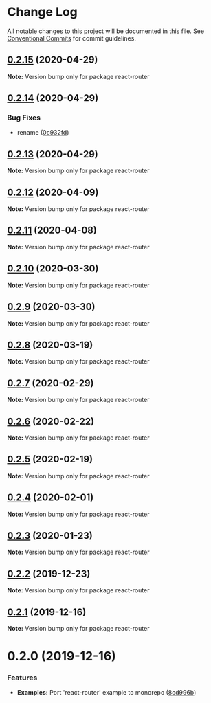 # Change Log

All notable changes to this project will be documented in this file.
See [Conventional Commits](https://conventionalcommits.org) for commit guidelines.

## [0.2.15](https://github.com/Jeff-Tian/react-keycloak/compare/react-router@0.2.14...react-router@0.2.15) (2020-04-29)

**Note:** Version bump only for package react-router





## [0.2.14](https://github.com/Jeff-Tian/react-keycloak/compare/react-router@0.2.12...react-router@0.2.14) (2020-04-29)


### Bug Fixes

* rename ([0c932fd](https://github.com/Jeff-Tian/react-keycloak/commit/0c932fdf89682f2b916bd42b02f190f2d3383bc1))





## [0.2.13](https://github.com/Jeff-Tian/react-keycloak/compare/react-router@0.2.12...react-router@0.2.13) (2020-04-29)

**Note:** Version bump only for package react-router





## [0.2.12](https://github.com/jeff-tian/keycloak-react/compare/react-router@0.2.11...react-router@0.2.12) (2020-04-09)

**Note:** Version bump only for package react-router





## [0.2.11](https://github.com/jeff-tian/keycloak-react/compare/react-router@0.2.10...react-router@0.2.11) (2020-04-08)

**Note:** Version bump only for package react-router





## [0.2.10](https://github.com/jeff-tian/keycloak-react/compare/react-router@0.2.9...react-router@0.2.10) (2020-03-30)

**Note:** Version bump only for package react-router





## [0.2.9](https://github.com/jeff-tian/keycloak-react/compare/react-router@0.2.8...react-router@0.2.9) (2020-03-30)

**Note:** Version bump only for package react-router





## [0.2.8](https://github.com/jeff-tian/keycloak-react/compare/react-router@0.2.7...react-router@0.2.8) (2020-03-19)

**Note:** Version bump only for package react-router





## [0.2.7](https://github.com/jeff-tian/keycloak-react/compare/react-router@0.2.6...react-router@0.2.7) (2020-02-29)

**Note:** Version bump only for package react-router





## [0.2.6](https://github.com/jeff-tian/keycloak-react/compare/react-router@0.2.5...react-router@0.2.6) (2020-02-22)

**Note:** Version bump only for package react-router





## [0.2.5](https://github.com/jeff-tian/keycloak-react/compare/react-router@0.2.4...react-router@0.2.5) (2020-02-19)

**Note:** Version bump only for package react-router





## [0.2.4](https://github.com/jeff-tian/keycloak-react/compare/react-router@0.2.3...react-router@0.2.4) (2020-02-01)

**Note:** Version bump only for package react-router





## [0.2.3](https://github.com/jeff-tian/keycloak-react/compare/react-router@0.2.2...react-router@0.2.3) (2020-01-23)

**Note:** Version bump only for package react-router





## [0.2.2](https://github.com/jeff-tian/keycloak-react/compare/react-router@0.2.1...react-router@0.2.2) (2019-12-23)

**Note:** Version bump only for package react-router





## [0.2.1](https://github.com/jeff-tian/keycloak-react/compare/react-router@0.2.0...react-router@0.2.1) (2019-12-16)

**Note:** Version bump only for package react-router





# 0.2.0 (2019-12-16)


### Features

* **Examples:** Port 'react-router' example to monorepo ([8cd996b](https://github.com/jeff-tian/keycloak-react/commit/8cd996b0196e45f0ed8df40b3cf9b684958147fb))
